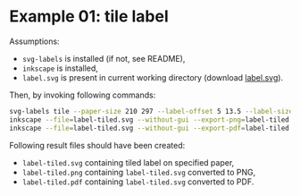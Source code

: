 # Example 01: tile label

Assumptions:

* `svg-labels` is installed (if not, see README),
* `inkscape` is installed,
* `label.svg` is present in current working directory (download [label.svg](label.svg)).

Then, by invoking following commands:

```bash
svg-labels tile --paper-size 210 297 --label-offset 5 13.5 --label-size 100 30 --label-delta 0 0 label.svg label-tiled.svg
inkscape --file=label-tiled.svg --without-gui --export-png=label-tiled.png
inkscape --file=label-tiled.svg --without-gui --export-pdf=label-tiled.pdf
```

Following result files should have been created:

* `label-tiled.svg` containing tiled label on specified paper,
* `label-tiled.png` containing `label-tiled.svg` converted to PNG,
* `label-tiled.pdf` containing `label-tiled.svg` converted to PDF.
